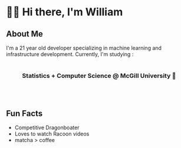 # 👋🏻 Hi there, I'm William



## About Me
I'm a 21 year old developer specializing in machine learning and infrastructure development. Currently, I'm studying :
<br><br/>
<h3 align="center">Statistics + Computer Science @ McGill University 🍁</h3>
<br> <br/>

## Fun Facts
- Competitive Dragonboater
- Loves to watch Racoon videos
- matcha > coffee

